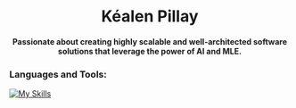<h1 align="center">Kéalen Pillay</h1>
<h4 align="center">Passionate about creating highly scalable and well-architected software solutions that leverage the power of AI and MLE.</h4>



<h3 align="left">Languages and Tools:</h3>

[![My Skills](https://skillicons.dev/icons?i=typescript,go,py,react,nextjs,fastapi,mongodb,postgres,docker,kubernetes&theme=dark)](https://skillicons.dev)
